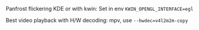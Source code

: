 Panfrost flickering KDE or with kwin: Set in env `KWIN_OPENGL_INTERFACE=egl`

Best video playback with H/W decoding:  mpv,  use `--hwdec=v4l2m2m-copy` 
